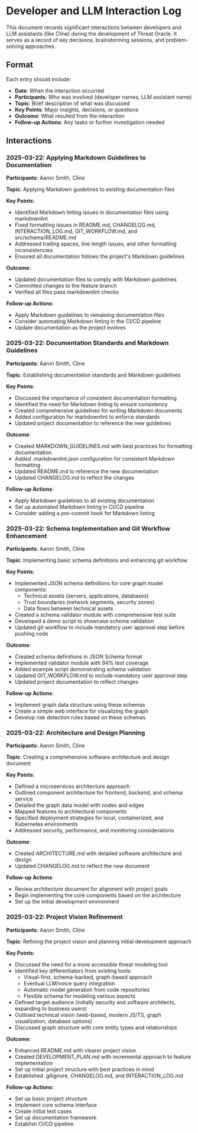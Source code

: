 # Developer and LLM Interaction Log

This document records significant interactions between developers and LLM assistants (like Cline) during the development
of Threat Oracle. It serves as a record of key decisions, brainstorming sessions, and problem-solving approaches.

## Format

Each entry should include:

- **Date**: When the interaction occurred
- **Participants**: Who was involved (developer names, LLM assistant name)
- **Topic**: Brief description of what was discussed
- **Key Points**: Major insights, decisions, or questions
- **Outcome**: What resulted from the interaction
- **Follow-up Actions**: Any tasks or further investigation needed

## Interactions

### 2025-03-22: Applying Markdown Guidelines to Documentation

**Participants**: Aaron Smith, Cline

**Topic**: Applying Markdown guidelines to existing documentation files

**Key Points**:

- Identified Markdown linting issues in documentation files using markdownlint
- Fixed formatting issues in README.md, CHANGELOG.md, INTERACTION_LOG.md, GIT_WORKFLOW.md, and src/schema/README.md
- Addressed trailing spaces, line length issues, and other formatting inconsistencies
- Ensured all documentation follows the project's Markdown guidelines

**Outcome**:

- Updated documentation files to comply with Markdown guidelines
- Committed changes to the feature branch
- Verified all files pass markdownlint checks

**Follow-up Actions**:

- Apply Markdown guidelines to remaining documentation files
- Consider automating Markdown linting in the CI/CD pipeline
- Update documentation as the project evolves

### 2025-03-22: Documentation Standards and Markdown Guidelines

**Participants**: Aaron Smith, Cline

**Topic**: Establishing documentation standards and Markdown guidelines

**Key Points**:

- Discussed the importance of consistent documentation formatting
- Identified the need for Markdown linting to ensure consistency
- Created comprehensive guidelines for writing Markdown documents
- Added configuration for markdownlint to enforce standards
- Updated project documentation to reference the new guidelines

**Outcome**:

- Created MARKDOWN_GUIDELINES.md with best practices for formatting documentation
- Added .markdownlint.json configuration for consistent Markdown formatting
- Updated README.md to reference the new documentation
- Updated CHANGELOG.md to reflect the changes

**Follow-up Actions**:

- Apply Markdown guidelines to all existing documentation
- Set up automated Markdown linting in CI/CD pipeline
- Consider adding a pre-commit hook for Markdown linting

### 2025-03-22: Schema Implementation and Git Workflow Enhancement

**Participants**: Aaron Smith, Cline

**Topic**: Implementing basic schema definitions and enhancing git workflow

**Key Points**:

- Implemented JSON schema definitions for core graph model components:
  - Technical assets (servers, applications, databases)
  - Trust boundaries (network segments, security zones)
  - Data flows between technical assets
- Created a schema validator module with comprehensive test suite
- Developed a demo script to showcase schema validation
- Updated git workflow to include mandatory user approval step before pushing code

**Outcome**:

- Created schema definitions in JSON Schema format
- Implemented validator module with 94% test coverage
- Added example script demonstrating schema validation
- Updated GIT_WORKFLOW.md to include mandatory user approval step
- Updated project documentation to reflect changes

**Follow-up Actions**:

- Implement graph data structure using these schemas
- Create a simple web interface for visualizing the graph
- Develop risk detection rules based on these schemas

### 2025-03-22: Architecture and Design Planning

**Participants**: Aaron Smith, Cline

**Topic**: Creating a comprehensive software architecture and design document

**Key Points**:

- Defined a microservices architecture approach
- Outlined component architecture for frontend, backend, and schema service
- Detailed the graph data model with nodes and edges
- Mapped features to architectural components
- Specified deployment strategies for local, containerized, and Kubernetes environments
- Addressed security, performance, and monitoring considerations

**Outcome**:

- Created ARCHITECTURE.md with detailed software architecture and design
- Updated CHANGELOG.md to reflect the new document

**Follow-up Actions**:

- Review architecture document for alignment with project goals
- Begin implementing the core components based on the architecture
- Set up the initial development environment

### 2025-03-22: Project Vision Refinement

**Participants**: Aaron Smith, Cline

**Topic**: Refining the project vision and planning initial development approach

**Key Points**:

- Discussed the need for a more accessible threat modeling tool
- Identified key differentiators from existing tools:
  - Visual-first, schema-backed, graph-based approach
  - Eventual LLM/voice query integration
  - Automatic model generation from code repositories
  - Flexible schema for modeling various aspects
- Defined target audience (initially security and software architects, expanding to business users)
- Outlined technical vision (web-based, modern JS/TS, graph visualization, database options)
- Discussed graph structure with core entity types and relationships

**Outcome**:

- Enhanced README.md with clearer project vision
- Created DEVELOPMENT_PLAN.md with incremental approach to feature implementation
- Set up initial project structure with best practices in mind
- Established .gitignore, CHANGELOG.md, and INTERACTION_LOG.md

**Follow-up Actions**:

- Set up basic project structure
- Implement core schema interface
- Create initial test cases
- Set up documentation framework
- Establish CI/CD pipeline
